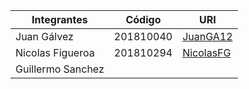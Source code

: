 |Integrantes|Código|URI|
|-----------|------|---|
|Juan Gálvez|201810040|[JuanGA12](https://github.com/JuanGA12)
|Nicolas Figueroa|201810294|[NicolasFG](https://github.com/NicolasFG)
|Guillermo Sanchez||[]()

